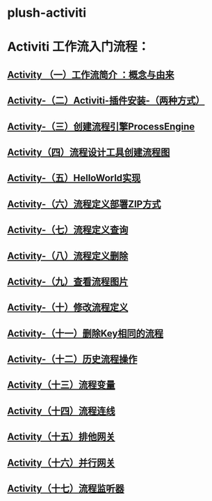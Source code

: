 # plush-activiti
# Activiti 工作流入门流程：



## [Activity （一）工作流简介 ：概念与由来](https://blog.wushaopei.com/2020/03/01/Activity-%EF%BC%88%E4%B8%80%EF%BC%89%E5%B7%A5%E4%BD%9C%E6%B5%81%E7%AE%80%E4%BB%8B-%EF%BC%9A%E6%A6%82%E5%BF%B5%E4%B8%8E%E7%94%B1%E6%9D%A5/)

## [Activity-（二）Activiti-插件安装-（两种方式）](https://blog.wushaopei.com/2020/03/04/Activity-%EF%BC%88%E4%BA%8C%EF%BC%89Activiti-%E6%8F%92%E4%BB%B6%E5%AE%89%E8%A3%85-%EF%BC%88%E4%B8%A4%E7%A7%8D%E6%96%B9%E5%BC%8F%EF%BC%89/)

## [Activity-（三）创建流程引擎ProcessEngine](https://blog.wushaopei.com/2020/03/08/Activity-%EF%BC%88%E4%B8%89%EF%BC%89%E5%88%9B%E5%BB%BA%E6%B5%81%E7%A8%8B%E5%BC%95%E6%93%8EProcessEngine/)

## [Activity（四）流程设计工具创建流程图](https://blog.wushaopei.com/2020/03/09/Activity-%EF%BC%88%E5%9B%9B%EF%BC%89%E6%B5%81%E7%A8%8B%E8%AE%BE%E8%AE%A1%E5%B7%A5%E5%85%B7%E5%88%9B%E5%BB%BA%E6%B5%81%E7%A8%8B%E5%9B%BE/)

## [Activity-（五）HelloWorld实现](https://blog.wushaopei.com/2020/03/11/Activity-%EF%BC%88%E4%BA%94%EF%BC%89HelloWorld%E5%AE%9E%E7%8E%B0/)

## [Activity-（六）流程定义部署ZIP方式](https://blog.wushaopei.com/2020/03/13/Activity-%EF%BC%88%E5%85%AD%EF%BC%89%E6%B5%81%E7%A8%8B%E5%AE%9A%E4%B9%89%E9%83%A8%E7%BD%B2ZIP%E6%96%B9%E5%BC%8F/)

## [Activity-（七）流程定义查询](https://blog.wushaopei.com/2020/03/14/Activity-%EF%BC%88%E4%B8%83%EF%BC%89%E6%B5%81%E7%A8%8B%E5%AE%9A%E4%B9%89%E6%9F%A5%E8%AF%A2/)

## [Activity-（八）流程定义删除](https://blog.wushaopei.com/2020/03/14/Activity-%EF%BC%88%E5%85%AB%EF%BC%89%E6%B5%81%E7%A8%8B%E5%AE%9A%E4%B9%89%E5%88%A0%E9%99%A4/)

## [Activity-（九）查看流程图片](https://blog.wushaopei.com/2020/03/14/Activity-%EF%BC%88%E4%B9%9D%EF%BC%89%E6%9F%A5%E7%9C%8B%E6%B5%81%E7%A8%8B%E5%9B%BE%E7%89%87/)

## [Activity-（十）修改流程定义](https://blog.wushaopei.com/2020/03/18/Activity-%EF%BC%88%E5%8D%81%EF%BC%89%E4%BF%AE%E6%94%B9%E6%B5%81%E7%A8%8B%E5%AE%9A%E4%B9%89/)

## [Activity-（十一）删除Key相同的流程](https://blog.wushaopei.com/2020/03/18/Activity-%EF%BC%88%E5%8D%81%E4%B8%80%EF%BC%89%E5%88%A0%E9%99%A4Key%E7%9B%B8%E5%90%8C%E7%9A%84%E6%B5%81%E7%A8%8B/)

## [Activity-（十二）历史流程操作](https://blog.wushaopei.com/2020/03/19/Activity-%EF%BC%88%E5%8D%81%E4%BA%8C%EF%BC%89%E5%8E%86%E5%8F%B2%E6%B5%81%E7%A8%8B%E6%93%8D%E4%BD%9C/)

## [Activity（十三）流程变量](https://blog.wushaopei.com/2020/04/15/Activity%EF%BC%88%E5%8D%81%E4%B8%89%EF%BC%89%E6%B5%81%E7%A8%8B%E5%8F%98%E9%87%8F/)

## [Activity（十四）流程连线](https://blog.wushaopei.com/2020/04/21/Activity%EF%BC%88%E5%8D%81%E5%9B%9B%EF%BC%89%E6%B5%81%E7%A8%8B%E8%BF%9E%E7%BA%BF/)

## [Activity（十五）排他网关](https://blog.wushaopei.com/2020/04/21/Activity%EF%BC%88%E5%8D%81%E4%BA%94%EF%BC%89%E6%8E%92%E4%BB%96%E7%BD%91%E5%85%B3/)

## [Activity（十六）并行网关](https://blog.wushaopei.com/2020/04/21/Activity%EF%BC%88%E5%8D%81%E5%85%AD%EF%BC%89%E5%B9%B6%E8%A1%8C%E7%BD%91%E5%85%B3/)

## [Activity（十七）流程监听器](https://blog.wushaopei.com/2020/04/21/Activity%EF%BC%88%E5%8D%81%E4%B8%83%EF%BC%89%E6%B5%81%E7%A8%8B%E7%9B%91%E5%90%AC%E5%99%A8/)